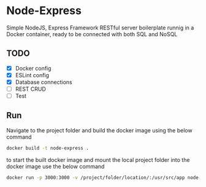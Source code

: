 # Node-Express

Simple NodeJS, Express Framework RESTful server boilerplate runnig in a Docker container, ready to be connected with both SQL and NoSQL

## TODO
- [x] Docker config
- [x] ESLint config
- [x] Database connections
- [ ] REST CRUD
- [ ] Test

## Run

Navigate to the project folder and build the docker image using the below command
```sh
docker build -t node-express .
```

to start the built docker image and mount the local project folder into the docker image use the below command
```sh
docker run -p 3000:3000 -v /project/folder/location/:/usr/src/app node-express
```

